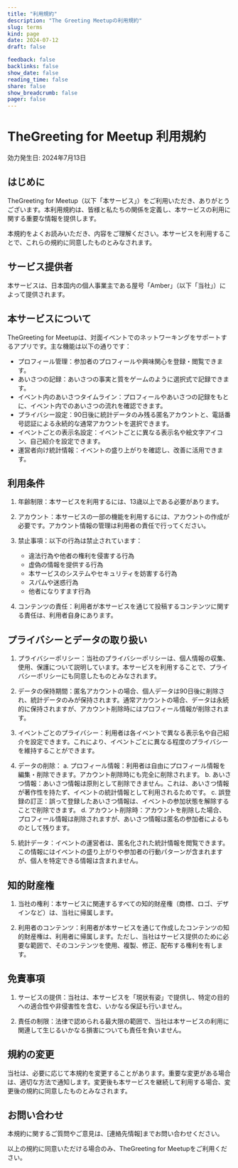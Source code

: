 ```yaml
---
title: "利用規約"
description: "The Greeting Meetupの利用規約"
slug: terms
kind: page
date: 2024-07-12
draft: false

feedback: false
backlinks: false
show_date: false
reading_time: false
share: false
show_breadcrumb: false
pager: false
---
```


# TheGreeting for Meetup 利用規約

効力発生日: 2024年7月13日

## はじめに

TheGreeting for Meetup（以下「本サービス」）をご利用いただき、ありがとうございます。本利用規約は、皆様と私たちの関係を定義し、本サービスの利用に関する重要な情報を提供します。

本規約をよくお読みいただき、内容をご理解ください。本サービスを利用することで、これらの規約に同意したものとみなされます。

## サービス提供者

本サービスは、日本国内の個人事業主である屋号「Amber」（以下「当社」）によって提供されます。

## 本サービスについて

TheGreeting for Meetupは、対面イベントでのネットワーキングをサポートするアプリです。主な機能は以下の通りです：

- プロフィール管理：参加者のプロフィールや興味関心を登録・閲覧できます。
- あいさつの記録：あいさつの事実と質をゲームのように選択式で記録できます。
- イベント内のあいさつタイムライン：プロフィールやあいさつの記録をもとに、イベント内でのあいさつの流れを確認できます。
- プライバシー設定：90日後に統計データのみ残る匿名アカウントと、電話番号認証による永続的な通常アカウントを選択できます。
- イベントごとの表示名設定：イベントごとに異なる表示名や絵文字アイコン、自己紹介を設定できます。
- 運営者向け統計情報：イベントの盛り上がりを確認し、改善に活用できます。

## 利用条件

1. 年齢制限：本サービスを利用するには、13歳以上である必要があります。

2. アカウント：本サービスの一部の機能を利用するには、アカウントの作成が必要です。アカウント情報の管理は利用者の責任で行ってください。

3. 禁止事項：以下の行為は禁止されています：
   - 違法行為や他者の権利を侵害する行為
   - 虚偽の情報を提供する行為
   - 本サービスのシステムやセキュリティを妨害する行為
   - スパムや迷惑行為
   - 他者になりすます行為

4. コンテンツの責任：利用者が本サービスを通じて投稿するコンテンツに関する責任は、利用者自身にあります。

## プライバシーとデータの取り扱い

1. プライバシーポリシー：当社のプライバシーポリシーは、個人情報の収集、使用、保護について説明しています。本サービスを利用することで、プライバシーポリシーにも同意したものとみなされます。

2. データの保持期間：匿名アカウントの場合、個人データは90日後に削除され、統計データのみが保持されます。通常アカウントの場合、データは永続的に保持されますが、アカウント削除時にはプロフィール情報が削除されます。

3. イベントごとのプライバシー：利用者は各イベントで異なる表示名や自己紹介を設定できます。これにより、イベントごとに異なる程度のプライバシーを維持することができます。

4. データの削除：
   <a id="deleteData"></a>
   a. プロフィール情報：利用者は自由にプロフィール情報を編集・削除できます。アカウント削除時にも完全に削除されます。
   b. あいさつ情報：あいさつ情報は原則として削除できません。これは、あいさつ情報が著作性を持たず、イベントの統計情報として利用されるためです。
   c. 誤登録の訂正：誤って登録したあいさつ情報は、イベントの参加状態を解除することで削除できます。
   d. アカウント削除時：<a id="deactivateAccount"></a>アカウントを削除した場合、プロフィール情報は削除されますが、あいさつ情報は匿名の参加者によるものとして残ります。

5. 統計データ：イベントの運営者は、匿名化された統計情報を閲覧できます。この情報にはイベントの盛り上がりや参加者の行動パターンが含まれますが、個人を特定できる情報は含まれません。

## 知的財産権

1. 当社の権利：本サービスに関連するすべての知的財産権（商標、ロゴ、デザインなど）は、当社に帰属します。

2. 利用者のコンテンツ：利用者が本サービスを通じて作成したコンテンツの知的財産権は、利用者に帰属します。ただし、当社はサービス提供のために必要な範囲で、そのコンテンツを使用、複製、修正、配布する権利を有します。

## 免責事項

1. サービスの提供：当社は、本サービスを「現状有姿」で提供し、特定の目的への適合性や非侵害性を含む、いかなる保証も行いません。

2. 責任の制限：法律で認められる最大限の範囲で、当社は本サービスの利用に関連して生じるいかなる損害についても責任を負いません。

## 規約の変更

当社は、必要に応じて本規約を変更することがあります。重要な変更がある場合は、適切な方法で通知します。変更後も本サービスを継続して利用する場合、変更後の規約に同意したものとみなされます。

## お問い合わせ

本規約に関するご質問やご意見は、[連絡先情報]までお問い合わせください。

以上の規約に同意いただける場合のみ、TheGreeting for Meetupをご利用ください。

